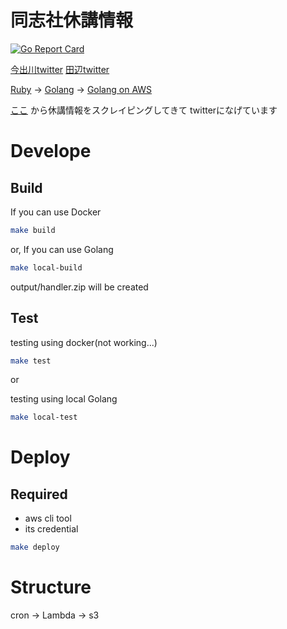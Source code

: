 # 同志社休講情報

[![Go Report Card](https://goreportcard.com/badge/github.com/g-hyoga/kyuko)](https://goreportcard.com/report/github.com/g-hyoga/kyuko)

[今出川twitter](https://twitter.com/kyuko_imadegawa)
[田辺twitter](https://twitter.com/kyuko_tanabe)


[Ruby](https://github.com/g-hyoga/kyuko/tree/ruby) -> [Golang](https://github.com/g-hyoga/kyuko/tree/Golang) -> [Golang on AWS](https://github.com/g-hyoga/kyuko)

[ここ](http://duet.doshisha.ac.jp/kyuko/i/)
から休講情報をスクレイピングしてきて
twitterになげています

# Develope


## Build 

If you can use Docker

```sh
make build
```


or, If you can use Golang 

```sh
make local-build
```

output/handler.zip will be created

## Test

testing using docker(not working...)

```sh
make test
```

or 

testing using local Golang

```sh
make local-test
```

# Deploy

## Required

 * aws cli tool
 * its credential

```sh
make deploy
```

# Structure

cron -> Lambda -> s3

